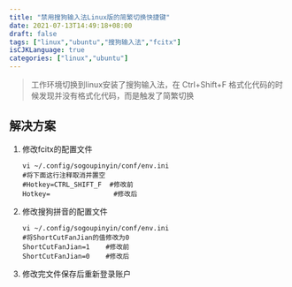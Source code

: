 ```yaml
---
title: "禁用搜狗输入法Linux版的简繁切换快捷键"
date: 2021-07-13T14:49:18+08:00
draft: false
tags: ["linux","ubuntu","搜狗输入法","fcitx"]
isCJKLanguage: true
categories: ["linux","ubuntu"]
---
```


> 工作环境切换到linux安装了搜狗输入法，在 Ctrl+Shift+F 格式化代码的时候发现并没有格式化代码，而是触发了简繁切换

## 解决方案

1. 修改fcitx的配置文件

   ```shell
   vi ~/.config/sogoupinyin/conf/env.ini
   #将下面这行注释取消并置空
   #Hotkey=CTRL_SHIFT_F  #修改前
   Hotkey=				  #修改后
   ```

2. 修改搜狗拼音的配置文件

   ```shell
   vi ~/.config/sogoupinyin/conf/env.ini
   #将ShortCutFanJian的值修改为0
   ShortCutFanJian=1    #修改前
   ShortCutFanJian=0    #修改后
   ```

3. 修改完文件保存后重新登录账户
